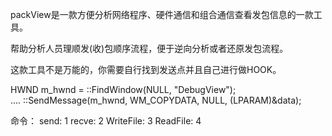 packView是一款方便分析网络程序、硬件通信和组合通信查看发包信息的一款工具。

帮助分析人员理顺发(收)包顺序流程，便于逆向分析或者还原发包流程。

这款工具不是万能的，你需要自行找到发送点并且自己进行做HOOK。 

  HWND m_hwnd = ::FindWindow(NULL, \"DebugView\");  
  .... 
  ::SendMessage(m_hwnd, WM_COPYDATA, NULL, (LPARAM)&data); 

命令：
    send:      1 
    recve:     2
    WriteFile: 3 
    ReadFile:  4
